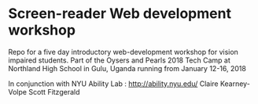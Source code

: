 # Screen-reader Web development workshop

Repo for a five day introductory web-development workshop for vision impaired students. Part of the Oysers and Pearls 2018 Tech Camp at Northland High School in Gulu, Uganda running from January 12-16, 2018

In conjunction with NYU Ability Lab : http://ability.nyu.edu/
Claire Kearney-Volpe
Scott Fitzgerald

